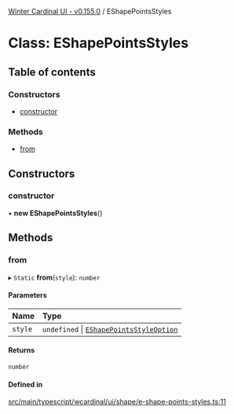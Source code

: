[Winter Cardinal UI - v0.155.0](../index.md) / EShapePointsStyles

# Class: EShapePointsStyles

## Table of contents

### Constructors

- [constructor](EShapePointsStyles.md#constructor)

### Methods

- [from](EShapePointsStyles.md#from)

## Constructors

### constructor

• **new EShapePointsStyles**()

## Methods

### from

▸ `Static` **from**(`style`): `number`

#### Parameters

| Name | Type |
| :------ | :------ |
| `style` | `undefined` \| [`EShapePointsStyleOption`](../index.md#eshapepointsstyleoption) |

#### Returns

`number`

#### Defined in

[src/main/typescript/wcardinal/ui/shape/e-shape-points-styles.ts:11](https://github.com/winter-cardinal/winter-cardinal-ui/blob/v0.155.0/src/main/typescript/wcardinal/ui/shape/e-shape-points-styles.ts#L11)
